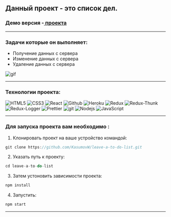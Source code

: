 ## Данный проект - это список дел.

### Демо версия -<a href="https://react-todo-list-4.herokuapp.com" target="_blank"> проекта</a>
* * *
### Задачи которые он выполняет:
+ Получение данных с сервера
+ Изменение данных с сервера
+ Удаление данных с сервера

![gif](https://github.com/KasumovW/leave-a-to-do-list/blob/main/src/Gif.gif)

* * *

### Технологии проекта:
<p>
    <img alt="HTML5" src="https://img.shields.io/badge/html5-%23E34F26.svg?style=for-the-badge&logo=html5&logoColor=white"/>
    <img alt="CSS3" src="https://img.shields.io/badge/css3-%231572B6.svg?style=for-the-badge&logo=css3&logoColor=white"/>
    <img alt="React" src="https://img.shields.io/badge/-React-45b8d8?style=for-the-badge&logo=react&logoColor=white" />
    <img alt="Github" src="https://img.shields.io/badge/-Github-black?style=for-the-badge&logo=github&logoColor=white" />
    <img alt="Heroku" src="https://img.shields.io/badge/-Heroku-764ABC?style=for-the-badge&logo=heroku&logoColor=white" />
    <img alt="Redux" src="https://img.shields.io/badge/-Redux-430098?style=for-the-badge&logo=redux&logoColor=white" />
    <img alt="Redux-Thunk" src="https://img.shields.io/badge/-Redux_Thunk-white?style=for-the-badge&logo=Redux&logoColor=430098" />
    <img alt="Redux-Logger" src="https://img.shields.io/badge/-Redux_Logger-430098?style=for-the-badge&logo=Redux&logoColor=white" />
    <img alt="Prettier" src="https://img.shields.io/badge/-Prettier-grey?style=for-the-badge&logo=Prettier&logoColor=orange" />
    <img alt="git" src="https://img.shields.io/badge/-Git-F05032?style=for-the-badge&logo=git&logoColor=white" />
    <img alt="Nodejs" src="https://img.shields.io/badge/-Nodejs-43853d?style=for-the-badge&logo=Node.js&logoColor=white" />
    <img alt="JavaScript" src="https://img.shields.io/badge/-JavaScript-yellow?style=for-the-badge&logo=JavaScript&logoColor=white" />
</p>

* * *

### Для запуска проекта вам необходимо : 

1. Клонировать проект на ваше устройство командой:
```javascript
git clone https://github.com/KasumovW/leave-a-to-do-list.git
```

2. Указать путь к проекту:
```javascript
cd leave-a-to-do-list
```

3. Затем устоновить зависимости проекта:
```javascript
npm install
```

4. Запустить:
```javascript
npm start
```
* * *
